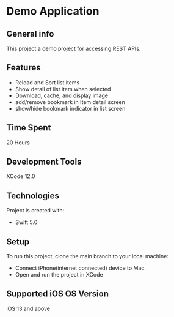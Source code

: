 # Demo Application

## General info
This project a demo project for accessing REST APIs.

## Features
* Reload and Sort list items
* Show detail of list item when selected
* Download, cache, and display image
* add/remove bookmark in Item detail screen
* show/hide bookmark indicator in list screen

## Time Spent
20 Hours

## Development Tools
XCode 12.0

## Technologies
Project is created with:
* Swift 5.0

## Setup
To run this project, clone the main branch to your local machine:
* Connect iPhone(internet connected) device to Mac.
* Open and run the project in XCode

## Supported iOS OS Version
iOS 13 and above
